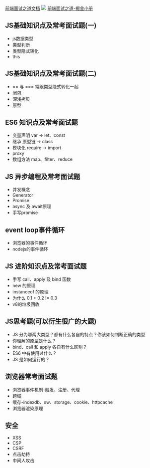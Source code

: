 [前端面试之道文档](http://caibaojian.com/interview-map/frontend/)
![](https://kingan-md-img.oss-cn-guangzhou.aliyuncs.com/blog/20220219150602.png)
[前端面试之道-掘金小册](https://www.xyhthink.com/前端面试之道/1-小册食用指南.htm)

## JS基础知识点及常考面试题(一)
- js数据类型
- 类型判断
- 类型隐式转化
- this

## JS基础知识点及常考面试题(二)
- == 与 === 常跟类型隐式转化一起
- 闭包
- 深浅拷贝
- 原型

## ES6 知识点及常考面试题
- 变量声明 var -> let、const
- 继承 原型链 -> class
- 模块化 require -> import
- proxy
- 数组方法 map、filter、reduce


## JS 异步编程及常考面试题
- 并发概念
- Generator
- Promise
- async 及 await原理
- 手写promise

## event loop事件循环
- 浏览器的事件循环
- nodejs的事件循环

## JS 进阶知识点及常考面试题
- 手写 call、apply 及 bind 函数
- new 的原理
- instanceof 的原理
- 为什么 0.1 + 0.2 != 0.3
- v8的垃圾回收

## JS思考题(可以衍生很广的大题)
- JS 分为哪两大类型？都有什么各自的特点？你该如何判断正确的类型
- ​​你理解的原型是什么？
- bind、call 和 apply 各自有什么区别？
- ES6 中有使用过什么？
- JS 是如何运行的？

## 浏览器常考面试题
- 浏览器事件机制-触发、注册、代理
- 跨域
- 缓存-indexdb、sw、storage、cookie、httpcache
- 浏览器渲染原理

## 安全
- XSS
- CSP
- CSRF
- 点击劫持
- 中间人攻击